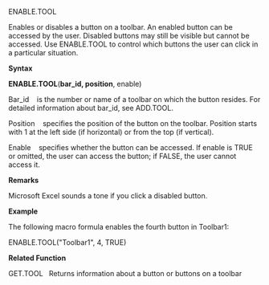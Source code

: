 ENABLE.TOOL

Enables or disables a button on a toolbar. An enabled button can be
accessed by the user. Disabled buttons may still be visible but cannot
be accessed. Use ENABLE.TOOL to control which buttons the user can click
in a particular situation.

**Syntax**

**ENABLE.TOOL**(**bar\_id, position**, enable)

Bar\_id    is the number or name of a toolbar on which the button
resides. For detailed information about bar\_id, see ADD.TOOL.

Position    specifies the position of the button on the toolbar.
Position starts with 1 at the left side (if horizontal) or from the top
(if vertical).

Enable    specifies whether the button can be accessed. If enable is
TRUE or omitted, the user can access the button; if FALSE, the user
cannot access it.

**Remarks**

Microsoft Excel sounds a tone if you click a disabled button.

**Example**

The following macro formula enables the fourth button in Toolbar1:

ENABLE.TOOL("Toolbar1", 4, TRUE)

**Related Function**

GET.TOOL   Returns information about a button or buttons on a toolbar


